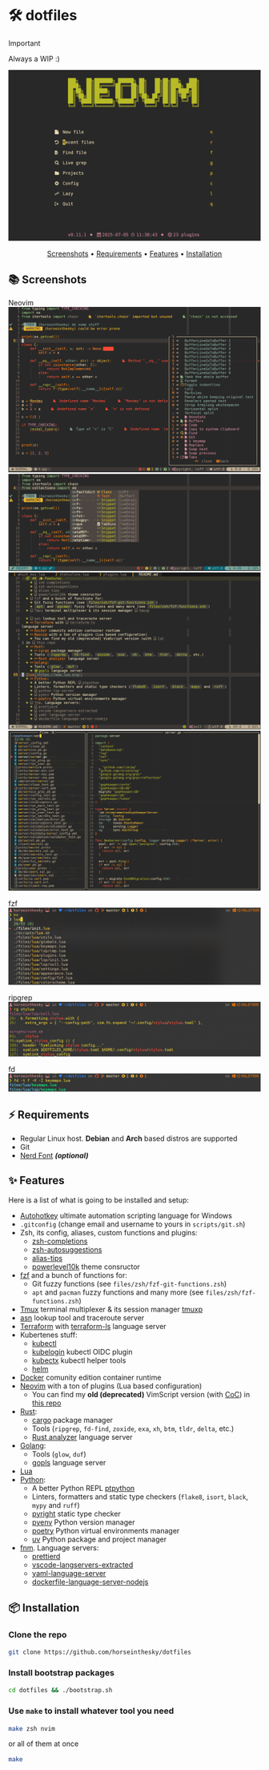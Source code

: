 # 🛠️ dotfiles

>[!IMPORTANT]
> Always a WIP :)

![aplha](https://raw.githubusercontent.com/horseinthesky/dotfiles/master/media/dashboard.png)

<div align="center">
    <a href="#-screenshots">Screenshots</a>
    <span> • </span>
    <a href="#%EF%B8%8F-requirements">Requirements</a>
    <span> • </span>
	<a href="#-features">Features</a>
    <span> • </span>
	<a href="#-installation">Installation</a>
</div>

## 📚 Screenshots

Neovim
![nvim](https://raw.githubusercontent.com/horseinthesky/dotfiles/master/media/nvim.png)
![nvim_insert](https://raw.githubusercontent.com/horseinthesky/dotfiles/master/media/nvim_insert.png)
![markdown](https://raw.githubusercontent.com/horseinthesky/dotfiles/master/media/markdown.png)
![picker](https://raw.githubusercontent.com/horseinthesky/dotfiles/master/media/picker.png)

fzf
![fzf](https://raw.githubusercontent.com/horseinthesky/dotfiles/master/media/fzf.png)

ripgrep
![rg](https://raw.githubusercontent.com/horseinthesky/dotfiles/master/media/rg.png)

fd
![fd](https://raw.githubusercontent.com/horseinthesky/dotfiles/master/media/fd.png)

## ⚡️ Requirements

- Regular Linux host. **Debian** and **Arch** based distros are supported
- Git
- [Nerd Font](https://www.nerdfonts.com/) **_(optional)_**

## ✨ Features

Here is a list of what is going to be installed and setup:

- [Autohotkey](https://www.autohotkey.com/) ultimate automation scripting language for Windows
- `.gitconfig` (change email and username to yours in `scripts/git.sh`)
- Zsh, its config, aliases, custom functions and plugins:
  + [zsh-completions](https://github.com/zsh-users/zsh-completions)
  + [zsh-autosuggestions](https://github.com/zsh-users/zsh-autosuggestions)
  + [alias-tips](https://github.com/djui/alias-tips)
  + [powerlevel10k](https://github.com/romkatv/powerlevel10k) theme consructor
- [fzf](https://github.com/junegunn/fzf) and a bunch of functions for:
  + Git fuzzy functions (see `files/zsh/fzf-git-functions.zsh`)
  + `apt` and `pacman` fuzzy functions and many more (see `files/zsh/fzf-functions.zsh`)
- [Tmux](https://github.com/tmux/tmux) terminal multiplexer & its session manager [tmuxp](https://github.com/tmux-python/tmuxp)
- [asn](https://github.com/nitefood/asn) lookup tool and traceroute server
- [Terraform](https://www.terraform.io/) with [terraform-ls](https://github.com/hashicorp/terraform-ls) language server
- Kubertenes stuff:
  + [kubectl](https://kubernetes.io/ru/docs/tasks/tools/install-kubectl/)
  + [kubelogin](https://github.com/int128/kubelogin) kubectl OIDC plugin
  + [kubectx](https://github.com/ahmetb/kubectx) kubectl helper tools
  + [helm](https://helm.sh/)
- [Docker](https://www.docker.com/) comunity edition container runtime
- [Neovim](https://neovim.io/) with a ton of plugins (Lua based configuration)
  + You can find my **old (deprecated)** VimScript version (with [CoC](https://github.com/neoclide/coc.nvim)) in [this repo](https://github.com/horseinthesky/vimscript)
- [Rust](https://www.rust-lang.org/):
  + [cargo](https://crates.io/) package manager
  + Tools (`ripgrep`, `fd-find`, `zoxide`, `exa`, `xh`, `btm`, `tldr`, `delta`, etc.)
  + [Rust analyzer](https://rust-analyzer.github.io/) language server
- [Golang](https://go.dev/):
  + Tools (`glow`, `duf`)
  + [gopls](https://github.com/golang/tools/tree/master/gopls) language server
- [Lua](https://www.lua.org/)
- [Python](https://www.python.org/):
  + A better Python REPL [ptpython](https://github.com/prompt-toolkit/ptpython)
  + Linters, formatters and static type checkers (`flake8`, `isort`, `black`, `mypy` and `ruff`)
  + [pyright](https://github.com/microsoft/pyright) static type checker
  + [pyenv](https://github.com/pyenv/pyenv) Python version manager
  + [poetry](https://python-poetry.org/) Python virtual environments manager
  + [uv](https://github.com/astral-sh/uv) Python package and project manager
- [fnm](https://github.com/Schniz/fnm). Language servers:
  + [prettierd](https://github.com/fsouza/prettierd)
  + [vscode-langservers-extracted](https://github.com/hrsh7th/vscode-langservers-extracted)
  + [yaml-language-server](https://github.com/redhat-developer/yaml-language-server)
  + [dockerfile-language-server-nodejs](https://github.com/rcjsuen/dockerfile-language-server-nodejs)

## 📦 Installation

### Clone the repo

```bash
git clone https://github.com/horseinthesky/dotfiles
```

### Install bootstrap packages

```bash
cd dotfiles && ./bootstrap.sh
```

### Use `make` to install whatever tool you need

```bash
make zsh nvim
```

or all of them at once
```bash
make
```
